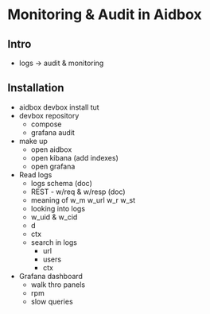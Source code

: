 # Monitoring & Audit in Aidbox

## Intro

* logs -> audit & monitoring

## Installation

* aidbox devbox install tut
* devbox repository
  * compose
  * grafana audit
* make up 
  * open aidbox
  * open kibana (add indexes)
  * open grafana
* Read logs
  * logs schema (doc)
  * REST - w/req & w/resp (doc)
  * meaning of w_m w_url w_r w_st
  * looking into logs
  * w_uid & w_cid
  * d
  * ctx
  * search in logs
    * url
    * users
    * ctx
* Grafana dashboard
  * walk thro panels
   * rpm
   * slow queries
